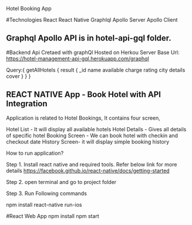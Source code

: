 Hotel Booking App

#Technologies
React
React Native
Graphlql
Apollo Server
Apollo Client

## Graphql Apollo API is in hotel-api-gql folder.
#Backend
Api Cretaed with graphQl Hosted on Herkou Server
Base Url: https://hotel-management-api-gql.herokuapp.com/graphql

Query:{
        getAllHotels {
          result {
            _id
            name
            available
            charge
            rating
            city
            details
            cover
          }
        }
    }


## REACT NATIVE App - Book Hotel with API Integration

Application is related to Hotel Bookings, It contains four screen, 

Hotel List - It will display all available hotels
Hotel Details - Gives all details of specific hotel
Booking Screen - We can book hotel with checkin and checkout date
History Screen- it will display simple booking history


How to run application?

Step 1. Install react native and required tools. Refer below link for more details
     https://facebook.github.io/react-native/docs/getting-started

Step 2. open terminal and go to project folder 

Step 3. Run Following commands
    
 npm install
 react-native run-ios


#React Web App
npm install
npm start

